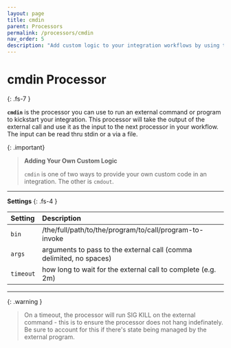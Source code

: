 ```yaml
---
layout: page
title: cmdin
parent: Processors
permalink: /processors/cmdin
nav_order: 5
description: "Add custom logic to your integration workflows by using the output of external commands or programs as input, enhancing automation and flexibility"
---
```


# cmdin Processor
{: .fs-7 }

**`cmdin`** is the processor you can use to run an external command or program to kickstart your integration. This processor will take the output of the external call and use it as the input to the next processor in your workflow. The input can be read thru stdin or a via a file.

{: .important}
> **Adding Your Own Custom Logic**
>
> `cmdin` is one of two ways to provide your own custom code in an integration. The other is `cmdout`.

---

**Settings**
{: .fs-4 }


| **Setting**                   | **Description**           |
|:------------------------------|:--------------------------|
| `bin`                         | /the/full/path/to/the/program/to/call/program-to-invoke |
| `args`                        | arguments to pass to the external call (comma delimited, no spaces)|
| `timeout`                     | how long to wait for the external call to complete (e.g. 2m)|

---

{: .warning }
> On a timeout, the processor will run SIG KILL on the external command - this is to ensure the processor does not hang indefinately. Be sure to account for this if there's state being managed by the external program.